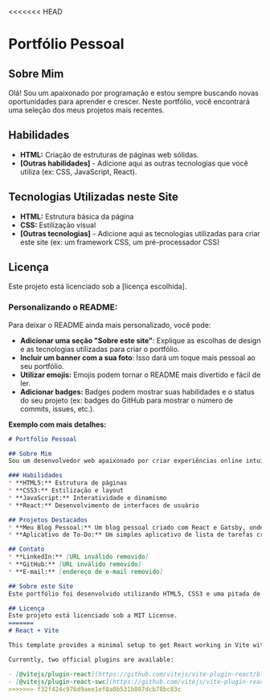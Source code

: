 <<<<<<< HEAD
# Portfólio Pessoal

## Sobre Mim
Olá! Sou um apaixonado por programação e estou sempre buscando novas oportunidades para aprender e crescer. Neste portfólio, você encontrará uma seleção dos meus projetos mais recentes.

## Habilidades
* **HTML:** Criação de estruturas de páginas web sólidas.
* **[Outras habilidades]** - Adicione aqui as outras tecnologias que você utiliza (ex: CSS, JavaScript, React).

## Tecnologias Utilizadas neste Site
* **HTML:** Estrutura básica da página
* **CSS:** Estilização visual
* **[Outras tecnologias]** - Adicione aqui as tecnologias utilizadas para criar este site (ex: um framework CSS, um pré-processador CSS)

## Licença
Este projeto está licenciado sob a [licença escolhida].

### **Personalizando o README:**

Para deixar o README ainda mais personalizado, você pode:

* **Adicionar uma seção "Sobre este site"**: Explique as escolhas de design e as tecnologias utilizadas para criar o portfólio.
* **Incluir um banner com a sua foto**: Isso dará um toque mais pessoal ao seu portfólio.
* **Utilizar emojis:** Emojis podem tornar o README mais divertido e fácil de ler.
* **Adicionar badges:** Badges podem mostrar suas habilidades e o status do seu projeto (ex: badges do GitHub para mostrar o número de commits, issues, etc.).

**Exemplo com mais detalhes:**

```markdown
# Portfólio Pessoal

## Sobre Mim
Sou um desenvolvedor web apaixonado por criar experiências online intuitivas e agradáveis. Neste portfólio, você encontrará uma seleção dos meus projetos, desde sites simples até aplicações web mais complexas.

### Habilidades
* **HTML5:** Estrutura de páginas
* **CSS3:** Estilização e layout
* **JavaScript:** Interatividade e dinamismo
* **React:** Desenvolvimento de interfaces de usuário

## Projetos Destacados
* **Meu Blog Pessoal:** Um blog pessoal criado com React e Gatsby, onde compartilho minhas experiências e conhecimentos sobre desenvolvimento web.
* **Aplicativo de To-Do:** Um simples aplicativo de lista de tarefas criado com React e Redux.

## Contato
* **LinkedIn:** [URL inválido removido]
* **GitHub:** [URL inválido removido]
* **E-mail:** [endereço de e-mail removido]

## Sobre este Site
Este portfólio foi desenvolvido utilizando HTML5, CSS3 e uma pitada de JavaScript. O design minimalista foi escolhido para destacar os meus projetos e facilitar a navegação.

## Licença
Este projeto está licenciado sob a MIT License.
=======
# React + Vite

This template provides a minimal setup to get React working in Vite with HMR and some ESLint rules.

Currently, two official plugins are available:

- [@vitejs/plugin-react](https://github.com/vitejs/vite-plugin-react/blob/main/packages/plugin-react/README.md) uses [Babel](https://babeljs.io/) for Fast Refresh
- [@vitejs/plugin-react-swc](https://github.com/vitejs/vite-plugin-react-swc) uses [SWC](https://swc.rs/) for Fast Refresh
>>>>>>> f32f424c976d9aee1ef8a0b531b807dcb78bc83c
